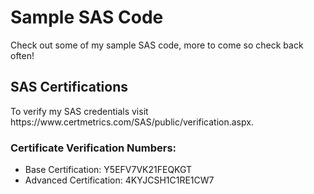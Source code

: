 <h1> Sample SAS Code </h1>
<p> Check out some of my sample SAS code, more to come so check back often! </p>

<h2> SAS Certifications </h2>
<p> To verify my SAS credentials visit https://www.certmetrics.com/SAS/public/verification.aspx. </p>
<h3> Certificate Verification Numbers: </h3>
<ul>
  <li> Base Certification:     Y5EFV7VK21FEQKGT </li>
  <li> Advanced Certification: 4KYJCSH1C1RE1CW7 </li>
<ul>
